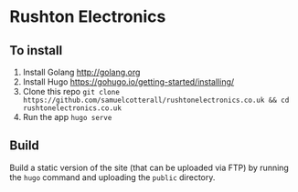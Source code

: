 # Rushton Electronics

## To install

1. Install Golang <http://golang.org>
2. Install Hugo https://gohugo.io/getting-started/installing/
3. Clone this repo `git clone https://github.com/samuelcotterall/rushtonelectronics.co.uk && cd rushtonelectronics.co.uk`
4. Run the app `hugo serve`

## Build

Build a static version of the site (that can be uploaded via FTP) by running the `hugo` command and uploading the `public` directory.
